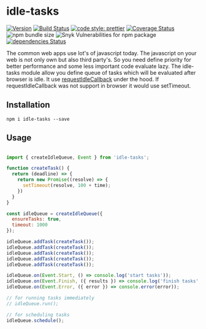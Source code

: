 # idle-tasks

[![Version](https://img.shields.io/github/package-json/v/mjancarik/idle-tasks/master.svg)](https://www.npmjs.com/package/idle-tasks)
[![Build Status](https://travis-ci.org/mjancarik/idle-tasks.svg?branch=master)](https://travis-ci.org/mjancarik/idle-tasks)
[![code style: prettier](https://img.shields.io/badge/code_style-prettier-ff69b4.svg?style=flat-square)](https://github.com/prettier/prettier)
[![Coverage Status](https://coveralls.io/repos/github/mjancarik/idle-tasks/badge.svg?branch=master)](https://coveralls.io/github/mjancarik/idle-tasks?branch=master)
![npm bundle size](https://img.shields.io/bundlephobia/minzip/idle-tasks.svg)
![Snyk Vulnerabilities for npm package](https://img.shields.io/snyk/vulnerabilities/npm/idle-tasks.svg)
[![dependencies Status](https://david-dm.org/mjancarik/idle-tasks/status.svg)](https://david-dm.org/mjancarik/idle-tasks)

The common web apps use lot's of javascript today. The javascript on your web is not only own but also third party's. So you need define priority for better performance and some less important code evaluate lazy. The idle-tasks module allow you define queue of tasks which will be evaluated after browser is idle. It use [requestIdleCallback](https://developer.mozilla.org/en-US/docs/Web/API/Window/requestIdleCallback) under the hood. If requestIdleCallback was not support in browser it would use setTimeout.

## Installation

``` shell
npm i idle-tasks --save
```

## Usage

``` javascript

import { createIdleQueue, Event } from 'idle-tasks';

function createTask() {
  return (deadline) => {
    return new Promise((resolve) => {
      setTimeout(resolve, 100 + time);
    })
  }
}

const idleQueue = createIdleQueue({
  ensureTasks: true,
  timeout: 1000
});

idleQueue.addTask(createTask());
idleQueue.addTask(createTask());
idleQueue.addTask(createTask());
idleQueue.addTask(createTask());
idleQueue.addTask(createTask());

idleQueue.on(Event.Start, () => console.log('start tasks'));
idleQueue.on(Event.Finish, ({ results }) => console.log('finish tasks', ...results));
idleQueue.on(Event.Error, ({ error }) => console.error(error));

// for running tasks immediately
// idleQueue.run();

// for scheduling tasks
idleQueue.schedule();

```